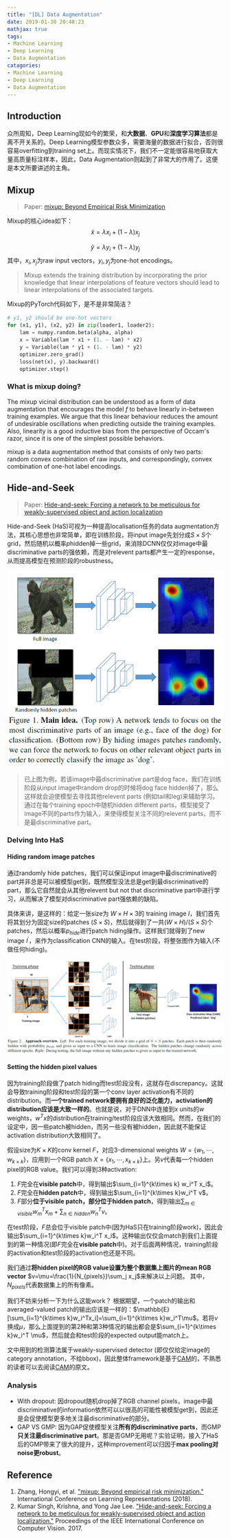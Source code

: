 ```yaml
---
title: "[DL] Data Augmentation"
date: 2019-01-30 20:48:23
mathjax: true
tags:
- Machine Learning
- Deep Learning
- Data Augmentation
catagories:
- Machine Learning
- Deep Learning
- Data Augmentation
---
```

## Introduction
众所周知，Deep Learning现如今的繁荣，和**大数据**、**GPU**和**深度学习算法**都是离不开关系的。Deep Learning模型参数众多，需要海量的数据进行拟合，否则很容易overfitting到training set上。而现实情况下，我们不一定能很容易地获取大量高质量标注样本，因此，Data Augmentation则起到了非常大的作用了。这便是本文所要讲述的主角。

## Mixup
> Paper: [mixup: Beyond Empirical Risk Minimization](https://openreview.net/pdf?id=r1Ddp1-Rb)

Mixup的核心idea如下：
$$
\tilde{x}=\lambda x_i + (1-\lambda) x_j
$$

$$
\tilde{y}=\lambda y_i + (1-\lambda) y_j
$$
其中，$x_i, x_j$为raw input vectors，$y_i, y_j$为one-hot encodings。

> Mixup extends the training distribution by incorporating the prior knowledge that linear interpolations of feature vectors should lead to linear interpolations of the associated targets.

Mixup的PyTorch代码如下，是不是非常简洁？
```python
# y1, y2 should be one-hot vectors
for (x1, y1), (x2, y2) in zip(loader1, loader2):
    lam = numpy.random.beta(alpha, alpha)
    x = Variable(lam * x1 + (1. - lam) * x2)
    y = Variable(lam * y1 + (1. - lam) * y2)
    optimizer.zero_grad()
    loss(net(x), y).backward()
    optimizer.step()
```

### What is mixup doing?
The mixup vicinal distribution can be understood as a form of data augmentation that encourages the model $f$ to behave linearly in-between training examples. We argue that this linear behaviour reduces the amount of undesirable oscillations when predicting outside the training examples. Also, linearity is a good inductive bias from the perspective of Occam's razor, since it is one of the simplest possible behaviors.

mixup is a data augmentation method that consists of only two parts: random convex combination of raw inputs, and correspondingly, convex combination of one-hot label encodings.


## Hide-and-Seek
> Paper: [Hide-and-seek: Forcing a network to be meticulous for weakly-supervised object and action localization](http://openaccess.thecvf.com/content_ICCV_2017/papers/Singh_Hide-And-Seek_Forcing_a_ICCV_2017_paper.pdf)

Hide-and-Seek (HaS)可视为一种提高localisation任务的data augmentation方法，其核心思想也非常简单，即在训练阶段，将input image先划分成$S\times S$个grid，然后随机以概率$p$hidden掉一些grid，来消除DCNN仅仅对image中最discriminative parts的强依赖，而是对relevent parts都产生一定的response，从而提高模型在预测阶段的robustness。

![Main Idea of HaS](https://raw.githubusercontent.com/lucasxlu/blog/master/source/_posts/dl-data-aug/has_main_idea.png)
> 已上图为例，若该image中最discriminative part是dog face，我们在训练阶段从input image中random drop的时候将dog face hidden掉了，那么这样就会迫使模型去寻找其他relevent parts (例如tail和leg)来辅助学习。通过在每个training epoch中随机hidden different parts，模型接受了image不同的parts作为输入，来使得模型关注不同的relevent parts，而不是最discriminative part。

### Delving Into HaS
#### Hiding random image patches
通过randomly hide patches，我们可以保证input image中最discriminative的part并非总是可以被模型get到，既然模型没法总是get到最discriminative的part，那么它自然就会从其他relevent but not that discriminative part中进行学习，从而解决了模型对discriminative part强依赖的缺陷。

具体来讲，是这样的：给定一张size为 $W\times H\times 3$的 training image $I$，我们首先将其划分为固定size的patches ($S\times S$)，然后就得到了一共$(W\times H)/(S\times S)$个patches，然后以概率$p_{hide}$进行patch hiding操作。这样我们就得到了new image $I^{'}$，来作为classification CNN的输入。在test阶段，将整张图作为输入(不做任何hiding)。

![HaS Overview](https://raw.githubusercontent.com/lucasxlu/blog/master/source/_posts/dl-data-aug/has.png)

#### Setting the hidden pixel values
因为training阶段做了patch hiding而test阶段没有，这就存在discrepancy。这就会导致training阶段和test阶段的第一个conv layer activation有不同的distribution。而**一个trained network要拥有良好的泛化能力，activiation的distribution应该是大致一样的**。也就是说，对于DNN中连接到$x$ units的$w$ weights，$w^Tx$的distribution在training/test阶段应该大致相同。然而，在我们的设定中，因一些patch被hidden，而另一些没有被hidden，因此就不能保证activation distribution大致相同了。

假设size为$K\times K$的conv kernel $F$，对应3-dimensional weights $W=\{w_1,\cdots,w_{k\times k}\}$，应用到一个RGB patch $X=\{x_1,\cdots,x_{k\times k}\}$上。另$v$代表每一个hidden pixel的RGB value。我们可以得到3种activation:
1. $F$完全在**visible patch**中，得到输出$\sum_{i=1}^{k\times k} w_i^T x_i$。
2. $F$完全在**hidden patch**中，得到输出$\sum_{i=1}^{k\times k}w_i^T v$。
3. $F$部分**位于visible patch，部分位于hidden patch**，得到输出$\sum_{m\in visible}w_m^Tx_m + \sum_{n\in hidden}w_n^T v$。

在test阶段，$F$总会位于visible patch中(因为HaS只在training阶段work)，因此会输出$\sum_{i=1}^{k\times k}w_i^T x_i$。这种输出仅仅会match到我们上面提到的第一种情况(即$F$完全在**visible patch**中)。对于后面两种情况，training阶段的activation和test阶段的activation也还是不同。

我们通过**将hidden pixel的RGB value设置为整个数据集上图片的mean RGB vector** $v=\mu=\frac{1}{N_{pixels}}\sum_j x_j$来解决以上问题。
其中，$N_{pixels}$代表数据集上的所有像素。

我们不妨来分析一下为什么这能work？
根据期望，一个patch的输出和averaged-valued patch的输出应该是一样的：$\mathbb{E}[\sum_{i=1}^{k\times k}w_i^Tx_i]=\sum_{i=1}^{k\times k}w_i^T\mu$。若将$v$换成$\mu$，那么上面提到的第2种和第3种情况的输出都会是$\sum_{i=1}^{k\times k}w_i^T \mu$，然后就会和test阶段的expected output能match上。

文中用到的检测算法属于weakly-supervised detector (即仅仅给定image的category annotation，不给bbox)，因此整体framework是基于[CAM](https://www.cv-foundation.org/openaccess/content_cvpr_2016/papers/Zhou_Learning_Deep_Features_CVPR_2016_paper.pdf)的，不熟悉的读者可以去阅读[CAM](https://www.cv-foundation.org/openaccess/content_cvpr_2016/papers/Zhou_Learning_Deep_Features_CVPR_2016_paper.pdf)的原文。

### Analysis
* With dropout: 因dropout随机drop掉了RGB channel pixels，image中最discriminative的information依然可以以很高的可能性被模型get到，因此还是会促使模型更多地关注最discriminative的部分。
* GAP VS GMP: 因为GAP促使模型关注**所有的discriminative parts**，而GMP**只关注最discriminative part**。那是否GMP无用呢？实验证明，接入了HaS后的GMP带来了很大的提升，这种improvement可以归因于**max pooling对noise更robust**。



## Reference
1. Zhang, Hongyi, et al. ["mixup: Beyond empirical risk minimization."](https://openreview.net/pdf?id=r1Ddp1-Rb) International Conference on Learning Representations (2018).
2. Kumar Singh, Krishna, and Yong Jae Lee. ["Hide-and-seek: Forcing a network to be meticulous for weakly-supervised object and action localization."](http://openaccess.thecvf.com/content_ICCV_2017/papers/Singh_Hide-And-Seek_Forcing_a_ICCV_2017_paper.pdf) Proceedings of the IEEE International Conference on Computer Vision. 2017.